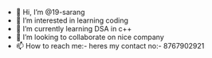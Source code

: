 - 👋 Hi, I’m @19-sarang
- 👀 I’m interested in learning coding
- 🌱 I’m currently learning DSA in c++
- 💞️ I’m looking to collaborate on nice company
- 📫 How to reach me:- heres my contact no:- 8767902921


<!---
19-sarang/19-sarang is a ✨ special ✨ repository because its `README.md` (this file) appears on your GitHub profile.
You can click the Preview link to take a look at your changes.
--->
